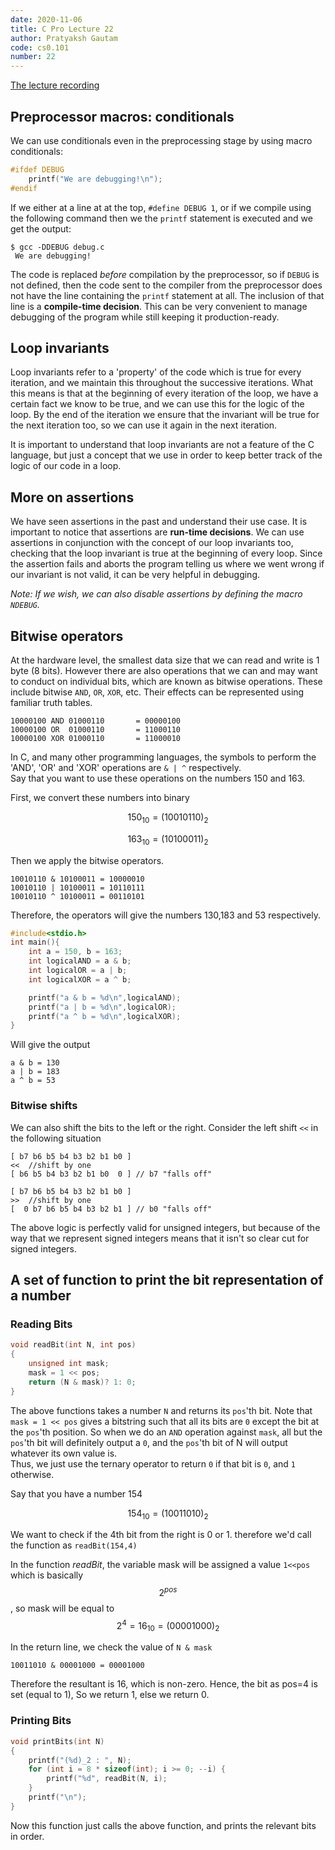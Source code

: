 ```yaml
---
date: 2020-11-06
title: C Pro Lecture 22
author: Pratyaksh Gautam
code: cs0.101
number: 22
---
```


[The lecture recording](https://youtu.be/gA8wD9qbDpU)
## Preprocessor macros: conditionals

We can use conditionals even in the preprocessing stage by using macro conditionals:
```c
#ifdef DEBUG
	printf("We are debugging!\n");
#endif
```

If we either at a line at at the top, `#define DEBUG 1`, or if we compile using the following command then we the `printf` statement is executed and we get the output:
```
$ gcc -DDEBUG debug.c
 We are debugging!
 ```

 The code is replaced *before* compilation by the preprocessor, so if `DEBUG` is not defined, then the code sent to the compiler from the preprocessor does not have the line containing the `printf` statement at all.
 The inclusion of that line is a **compile-time decision**.
 This can be very convenient to manage debugging of the program while still keeping it production-ready.

## Loop invariants

Loop invariants refer to a 'property' of the code which is true for every iteration, and we maintain this throughout the successive iterations. What this means is that at the beginning of every iteration of the loop, we have a certain fact we know to be true, and we can use this for the logic of the loop.
By the end of the iteration we ensure that the invariant will be true for the next iteration too, so we can use it again in the next iteration.

It is important to understand that loop invariants are not a feature of the C language, but just a concept that we use in order to keep better track of the logic of our code in a loop.

## More on assertions

We have seen assertions in the past and understand their use case. It is important to notice that assertions are **run-time decisions**.
We can use assertions in conjunction with the concept of our loop invariants too, checking that the loop invariant is true at the beginning of every loop.
Since the assertion fails and aborts the program telling us where we went wrong if our invariant is not valid, it can be very helpful in debugging.

*Note: If we wish, we can also disable assertions by defining the macro `NDEBUG`.*

## Bitwise operators

At the hardware level, the smallest data size that we can read and write is 1 byte (8 bits).
However there are also operations that we can and may want to conduct on individual bits, which are known as bitwise operations.
These include bitwise `AND`, `OR`, `XOR`, etc. Their effects can be represented using familiar truth tables.

```
10000100 AND 01000110		= 00000100
10000100 OR  01000110		= 11000110
10000100 XOR 01000110 		= 11000010
```
In C, and many other programming languages, the symbols to perform the 'AND', 'OR' and 'XOR' operations are ``` & | ^ ``` respectively.  
Say that you want to use these operations on the numbers 150 and 163.  

First, we convert these numbers into binary

$$150_{10} = (10010110)_{2}$$

$$163_{10} = (10100011)_{2}$$

Then we apply the bitwise operators.
```
10010110 & 10100011 = 10000010
10010110 | 10100011 = 10110111
10010110 ^ 10100011 = 00110101
```
Therefore, the operators will give the numbers 130,183 and 53 respectively.  

```c
#include<stdio.h>
int main(){
	int a = 150, b = 163;
	int logicalAND = a & b;
	int logicalOR = a | b;
	int logicalXOR = a ^ b;

	printf("a & b = %d\n",logicalAND);
	printf("a | b = %d\n",logicalOR);
	printf("a ^ b = %d\n",logicalXOR);
}
```
Will give the output
```
a & b = 130
a | b = 183
a ^ b = 53
```
### Bitwise shifts
We can also shift the bits to the left or the right. Consider the left shift `<<` in the following situation
```
[ b7 b6 b5 b4 b3 b2 b1 b0 ]
<<	//shift by one
[ b6 b5 b4 b3 b2 b1 b0  0 ]	// b7 "falls off"

[ b7 b6 b5 b4 b3 b2 b1 b0 ]
>>	//shift by one
[  0 b7 b6 b5 b4 b3 b2 b1 ]	// b0 "falls off"
```

The above logic is perfectly valid for unsigned integers, but because of the way that we represent signed integers means that it isn't so clear cut for signed integers.

## A set of function to print the bit representation of a number

### Reading Bits
```c
void readBit(int N, int pos)
{
	unsigned int mask;
	mask = 1 << pos;
	return (N & mask)? 1: 0;
}
```
The above functions takes a number `N` and returns its `pos`'th bit.
Note that `mask = 1 << pos` gives a bitstring such that all its bits are `0` except the bit at the `pos`'th position.
So when we do an `AND` operation against `mask`, all but the `pos`'th bit will definitely output a `0`, and the `pos`'th bit of N will output whatever its own value is.  
Thus, we just use the ternary operator to return `0` if that bit is `0`, and `1` otherwise. 

Say that you have a number 154  


$$154_{10} = (10011010)_{2} $$

We want to check if the 4th bit from the right is 0 or 1.
therefore we'd call the function as ```readBit(154,4)```

In the function _readBit_, the variable mask will be assigned a value ```1<<pos```  which is basically $$2^{pos}$$, so mask will be equal to $$2^{4} = 16_{10} = (00001000)_{2}$$

In the return line, we check the value of ``` N & mask ```


```
10011010 & 00001000 = 00001000
```
Therefore the resultant is 16, which is non-zero. Hence, the bit as pos=4 is set (equal to 1), So we return 1, else we return 0.
### Printing Bits
```c
void printBits(int N)
{
	printf("(%d)_2 : ", N);
	for (int i = 8 * sizeof(int); i >= 0; --i) {
		printf("%d", readBit(N, i);
	}
	printf("\n");
}
```
Now this function just calls the above function, and prints the relevant bits in order.
